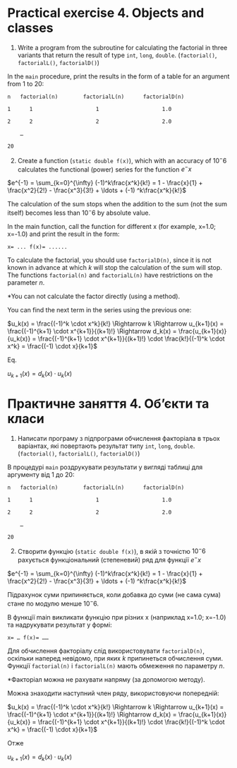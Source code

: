 # Practical exercise 4. Objects and classes

1) Write a program from the subroutine for calculating the factorial in three variants that return the result
   of type `int`, `long`, `double`. (`factorial()`, `factorialL()`, `factorialD()`)

In the `main` procedure, print the results in the form of a table for an argument from 1 to 20:

```
n   factorial(n)        factorialL(n)      factorialD(n)

1      1                    1                    1.0

2      2                    2                    2.0

    …

20
```

2) Create a function (`static double f(x)`), which with an accuracy of $10^-6$ calculates the functional (power) series
   for the function
   $e^-x$

$e^{-1} = \sum_{k=0}^{\infty} (-1)^k\frac{x^k}{k!} = 1 - \frac{x}{1} + \frac{x^2}{2!} - \frac{x^3}{3!} + \ldots + (-1)
^k\frac{x^k}{k!}$

The calculation of the sum stops when the addition to the sum (not the sum itself) becomes less than $10^-6$ by absolute
value.

In the main function, call the function for different x (for example, x=1.0; x=-1.0) and print the result in the form:

`x= ... f(x)= ......`

To calculate the factorial, you should use `factorialD(n)`, since it is not known in advance at which _k_ will stop the
calculation of the sum will stop. The functions `factorial(n)` and `factorialL(n)` have restrictions on the parameter
_n_.

*You can not calculate the factor directly (using a method).

You can find the next term in the series using the previous one:

$u_k(x) = \frac{(-1)^k \cdot x^k}{k!} \Rightarrow k \Rightarrow u_{k+1}(x) = \frac{(-1)^{k+1} \cdot x^{k+1}}{(k+1)!}
\Rightarrow d_k(x) = \frac{u_{k+1}(x)}{u_k(x)} = \frac{(-1)^{k+1} \cdot x^{k+1}}{(k+1)!} \cdot \frac{k!}{(-1)^k \cdot
x^k} = \frac{(-1) \cdot x}{k+1}$

Eq.

$u_{k+1}(x) = d_k(x) \cdot u_k(x)$

# Практичне заняття 4. Об’єкти та класи

1) Написати програму з підпрограми обчислення факторіала в трьох варіантах, які повертають результат
   типу `int`, `long`, `double`. (`factorial()`, `factorialL()`, `factorialD()`)

В процедурі `main` роздрукувати результати у вигляді таблиці для аргументу від 1 до 20:

```
n   factorial(n)        factorialL(n)      factorialD(n)

1      1                    1                    1.0

2      2                    2                    2.0

    …

20
```

2) Створити функцію (`static double f(x)`), в якій з точністю $10^-6$ рахується функціональний (степеневий) ряд для
   функції
   $e^-x$

$e^{-1} = \sum_{k=0}^{\infty} (-1)^k\frac{x^k}{k!} = 1 - \frac{x}{1} + \frac{x^2}{2!} - \frac{x^3}{3!} + \ldots + (-1)
^k\frac{x^k}{k!}$

Підрахунок суми припиняється, коли добавка до суми (не сама сума) стане по модулю менше $10^-6$.

В функції main викликати функцію при різних x (наприклад х=1.0; х=-1.0) та надрукувати результат у формі:

`x= … f(x)= ……`

Для обчислення факторіалу слід використовувати `factorialD(n)`, оскільки наперед невідомо, при яких _k_ припинеться
обчислення суми. Функції `factorial(n)` і `factorialL(n)` мають обмеження по параметру _n_.

*Факторіал можна не рахувати напряму (за допомогою методу).

Можна знаходити наступний член ряду, використовуючи попередній:

$u_k(x) = \frac{(-1)^k \cdot x^k}{k!} \Rightarrow k \Rightarrow u_{k+1}(x) = \frac{(-1)^{k+1} \cdot x^{k+1}}{(k+1)!}
\Rightarrow d_k(x) = \frac{u_{k+1}(x)}{u_k(x)} = \frac{(-1)^{k+1} \cdot x^{k+1}}{(k+1)!} \cdot \frac{k!}{(-1)^k \cdot
x^k} = \frac{(-1) \cdot x}{k+1}$

Отже

$u_{k+1}(x) = d_k(x) \cdot u_k(x)$
